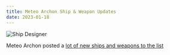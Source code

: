 ```yaml
---
title: Meteo Archon Ship & Weapon Updates
date: 2023-01-18
---
```

![Ship Designer](/images/STSTCS-Design.png)

Meteo Archon posted a [lot of new ships and weapons to the list](https://thefasastartrekuniversee-group.groups.io/g/main/search?q=posterid:3217430)